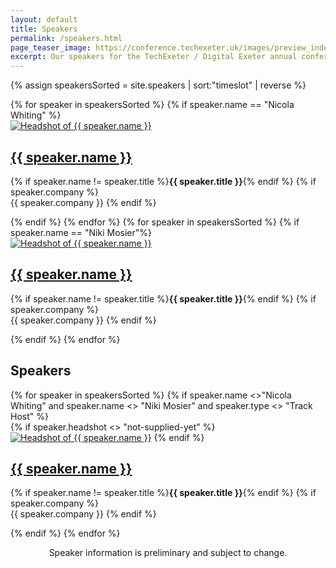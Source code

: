 ```yaml
---
layout: default
title: Speakers
permalink: /speakers.html
page_teaser_image: https://conference.techexeter.uk/images/preview_index.jpg
excerpt: Our speakers for the TechExeter / Digital Exeter annual conference on 8th September 2021.
---
```


{% assign speakersSorted = site.speakers | sort:"timeslot" | reverse %}

<article class="post highlighted speakers">

  <!--<h2>Keynotes</h2>-->
  <div class="grid-flex">
  {% for speaker in speakersSorted %}
    {% if speaker.name == "Nicola Whiting" %}
      <div class="speaker">
        <a href="{{ speaker.url }}"><img class="circle" src="{{speaker.headshot}}" alt="Headshot of {{ speaker.name }}"/></a>
        <h2><a href="{{ speaker.url }}">{{ speaker.name }}</a></h2>
        <p>{% if speaker.name != speaker.title %}<strong>{{ speaker.title }}</strong>{% endif %} {% if speaker.company %} <br/>  {{ speaker.company }} {% endif %}</p>
      </div>
    {% endif %}
  {% endfor %}
    {% for speaker in speakersSorted %}
    {% if speaker.name == "Niki Mosier"%}
      <div class="speaker">
        <a href="{{ speaker.url }}"><img class="circle" src="{{speaker.headshot}}" alt="Headshot of {{ speaker.name }}"/></a>
        <h2><a href="{{ speaker.url }}">{{ speaker.name }}</a></h2>
        <p>{% if speaker.name != speaker.title %}<strong>{{ speaker.title }}</strong>{% endif %} {% if speaker.company %} <br/>  {{ speaker.company }} {% endif %}</p>
      </div>
    {% endif %}
  {% endfor %}
    </div>

  <h2>Speakers</h2>
  <div class="grid-flex">
  {% for speaker in speakersSorted %}
  {% if speaker.name <>"Nicola Whiting" and speaker.name <> "Niki Mosier" and speaker.type <> "Track Host" %}
    <div class="speaker">
        {% if speaker.headshot <> "not-supplied-yet" %} 
        <a href="{{ speaker.url }}"><img class="circle" src="{{speaker.headshot}}" alt="Headshot of {{ speaker.name }}"/></a>
        {% endif %}
        <h2><a href="{{ speaker.url }}">{{ speaker.name }}</a></h2>
      <p>{% if speaker.name != speaker.title %}<strong>{{ speaker.title }}</strong>{% endif %} {% if speaker.company %}  <br/>  {{ speaker.company }} {% endif %}</p>
    </div>
  {% endif %}
  {% endfor %}
  </div>

</article>
<article class="post">
  <header>
    <div class="title">
      <p>Speaker information is preliminary and subject to change.</p>
    </div>
  </header>
</article>